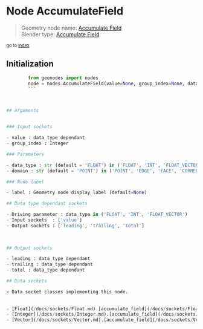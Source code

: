
# Node AccumulateField

> Geometry node name: [Accumulate Field](https://docs.blender.org/manual/en/latest/modeling/geometry_nodes/utilities/accumulate_field.html)<br>
  Blender type: [Accumulate Field](https://docs.blender.org/api/current/bpy.types.GeometryNodeAccumulateField.html)
  
<sub>go to [index](/docs/index.md)</sub>

## Initialization

```python
        from geonodes import nodes
        node = nodes.AccumulateField(value=None, group_index=None, data_type='FLOAT', domain='POINT', label=None)
        ```



## Arguments


### Input sockets

- value : data_type dependant
- group_index : Integer

### Parameters

- data_type : str (default = 'FLOAT') in ('FLOAT', 'INT', 'FLOAT_VECTOR')
- domain : str (default = 'POINT') in ('POINT', 'EDGE', 'FACE', 'CORNER', 'CURVE', 'INSTANCE')

### Node label

- label : Geometry node display label (default=None)

## Data type dependant sockets

- Driving parameter : data_type in ('FLOAT', 'INT', 'FLOAT_VECTOR')
- Input sockets  : ['value']
- Output sockets : ['leading', 'trailing', 'total']   
  
  

## Output sockets

- leading : data_type dependant
- trailing : data_type dependant
- total : data_type dependant

## Data sockets

> Data socket classes implementing this node.
  
  
- [Float](/docs/sockets/Float.md).[accumulate_field](/docs/sockets/Float.md#accumulate_field) : Method
- [Integer](/docs/sockets/Integer.md).[accumulate_field](/docs/sockets/Integer.md#accumulate_field) : Method
- [Vector](/docs/sockets/Vector.md).[accumulate_field](/docs/sockets/Vector.md#accumulate_field) : Method
  

